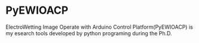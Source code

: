 # PyEWIOACP
ElectroWetting Image Operate with Arduino Control Platform(PyEWIOACP) is my esearch tools developed by python programing during the Ph.D.
